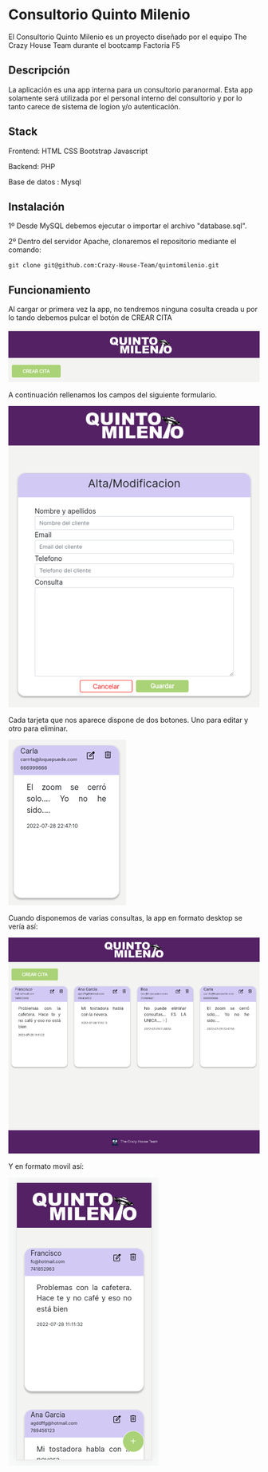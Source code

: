# Consultorio Quinto Milenio

El Consultorio Quinto Milenio es un proyecto diseñado por el equipo The Crazy House Team durante el bootcamp Factoria F5

## Descripción

La aplicación es una app interna para un consultorio paranormal. Esta app solamente será utilizada por el personal interno del consultorio y por lo tanto carece de sistema de logion y/o autenticación.

## Stack

Frontend: HTML CSS Bootstrap Javascript

Backend: PHP

Base de datos : Mysql


## Instalación

1º Desde MySQL debemos ejecutar o importar el archivo "database.sql".

2º Dentro del servidor Apache, clonaremos el repositorio mediante el comando:
```
git clone git@github.com:Crazy-House-Team/quintomilenio.git
```

## Funcionamiento

Al cargar or primera vez la app, no tendremos ninguna cosulta creada u por lo tando debemos pulcar el botón de CREAR CITA

![cita](/src/assets/img/crearCita.png)

A continuación rellenamos los campos del siguiente formulario.

![formulario](/src/assets/img/formulario.png)

Cada tarjeta que nos aparece dispone de dos botones. Uno para editar y otro para eliminar.

![tarjeta](/src/assets/img/tarjeta.png)

Cuando disponemos de varias consultas, la app en formato desktop se vería así:

![desktop](/src/assets/img/desktop.png)

Y en formato movil así:

![movil](/src/assets/img/movil.png)






